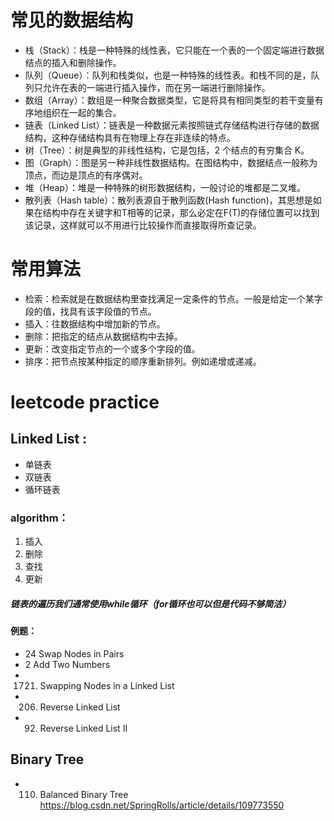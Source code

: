 # 常见的数据结构
* 栈（Stack）：栈是一种特殊的线性表，它只能在一个表的一个固定端进行数据结点的插入和删除操作。
* 队列（Queue）：队列和栈类似，也是一种特殊的线性表。和栈不同的是，队列只允许在表的一端进行插入操作，而在另一端进行删除操作。
* 数组（Array）：数组是一种聚合数据类型，它是将具有相同类型的若干变量有序地组织在一起的集合。
* 链表（Linked List）：链表是一种数据元素按照链式存储结构进行存储的数据结构，这种存储结构具有在物理上存在非连续的特点。
* 树（Tree）：树是典型的非线性结构，它是包括，2 个结点的有穷集合 K。
* 图（Graph）：图是另一种非线性数据结构。在图结构中，数据结点一般称为顶点，而边是顶点的有序偶对。
* 堆（Heap）：堆是一种特殊的树形数据结构，一般讨论的堆都是二叉堆。
* 散列表（Hash table）：散列表源自于散列函数(Hash function)，其思想是如果在结构中存在关键字和T相等的记录，那么必定在F(T)的存储位置可以找到该记录，这样就可以不用进行比较操作而直接取得所查记录。

# 常用算法
* 检索：检索就是在数据结构里查找满足一定条件的节点。一般是给定一个某字段的值，找具有该字段值的节点。
* 插入：往数据结构中增加新的节点。
* 删除：把指定的结点从数据结构中去掉。
* 更新：改变指定节点的一个或多个字段的值。
* 排序：把节点按某种指定的顺序重新排列。例如递增或递减。


# leetcode practice
 
 ## Linked List : 
 * 单链表
 * 双链表
 * 循环链表
 
 ### algorithm：
 1. 插入
 2. 删除
 3. 查找
 4. 更新
 
 ##### 链表的遍历我们通常使用while循环（for循环也可以但是代码不够简洁）
 
 
 #### 例题：
 * 24 Swap Nodes in Pairs
 * 2 Add Two Numbers
 * 1721. Swapping Nodes in a Linked List
 * 206. Reverse Linked List
 * 92. Reverse Linked List II
 
 
 
 ## Binary Tree
 * 110. Balanced Binary Tree     https://blog.csdn.net/SpringRolls/article/details/109773550
 


